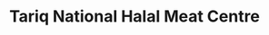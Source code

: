 ---
title: "Tariq National Halal Meat Centre"
url: /birmingham/tariq-national-halal-meat-centre/
shop: Metzgerei
---